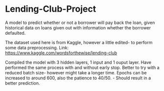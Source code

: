 # Lending-Club-Project
A model to predict whether or not a borrower will pay back the loan, given historical data on loans given out with information whether the borrower defaulted.

The dataset used here is from Kaggle, however a little edited- to perform some data preprocessing.
Link: https://www.kaggle.com/wordsforthewise/lending-club
 
Compiled the model with 3 hidden layers, 1 input and 1 ouput layer.
Have performed the same process with and without early stop.
Better to try with a reduced batch size- however might take a longer time.
Epochs can be increased to around 600, also the patience to 40/50. - Should result in a better prediction.
